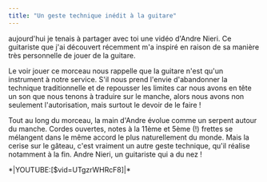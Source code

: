 ```yaml
---
title: "Un geste technique inédit à la guitare"
---
```


aujourd'hui je tenais à partager avec toi une vidéo d'Andre Nieri. Ce 
guitariste que j'ai découvert récemment m'a inspiré en raison de sa manière 
très personnelle de jouer de la guitare.

Le voir jouer ce morceau nous rappelle que la guitare n'est qu'un instrument à 
notre service. S'il nous prend l'envie d'abandonner la technique traditionnelle 
et de repousser les limites car nous avons en tête un son que nous tenons à 
traduire sur le manche, alors nous avons non seulement l'autorisation, mais 
surtout le devoir de le faire !

Tout au long du morceau, la main d'Andre évolue comme un serpent autour du 
manche. Cordes ouvertes, notes à la 11ème et 5ème (!) frettes se mélangent dans 
le même accord le plus naturellement du monde. Mais la cerise sur le gâteau, 
c'est vraiment un autre geste technique, qu'il réalise notamment à la fin. 
Andre Nieri, un guitariste qui a du nez !

\*\|YOUTUBE:[$vid=UTgzrWHRcF8]\|\*
